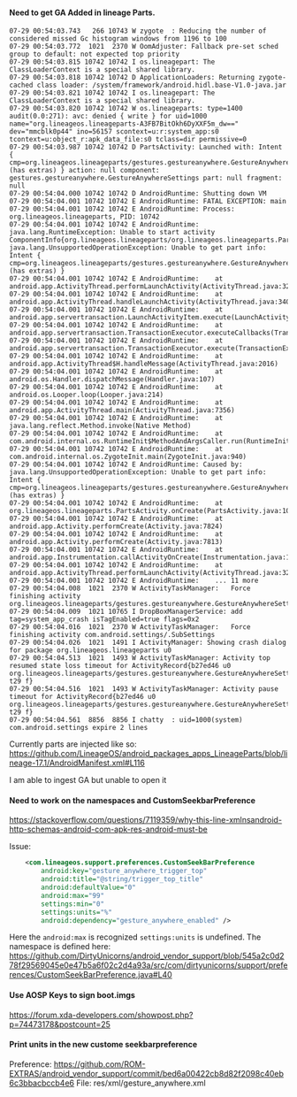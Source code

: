 #### Need to get GA Added in lineage Parts.

```07-29 00:54:03.727  1021  1518 I ActivityManager: Start proc 10742:org.lineageos.lineageparts/1000 for pre-top-activity {org.lineageos.lineageparts/gestures.gestureanywhere.GestureAnywhereSettings}
07-29 00:54:03.743   266 10743 W zygote  : Reducing the number of considered missed Gc histogram windows from 1196 to 100
07-29 00:54:03.772  1021  2370 W OomAdjuster: Fallback pre-set sched group to default: not expected top priority
07-29 00:54:03.815 10742 10742 I os.lineagepart: The ClassLoaderContext is a special shared library.
07-29 00:54:03.818 10742 10742 D ApplicationLoaders: Returning zygote-cached class loader: /system/framework/android.hidl.base-V1.0-java.jar
07-29 00:54:03.821 10742 10742 I os.lineagepart: The ClassLoaderContext is a special shared library.
07-29 00:54:03.820 10742 10742 W os.lineageparts: type=1400 audit(0.0:271): avc: denied { write } for uid=1000 name="org.lineageos.lineageparts-A3FB7BitOkh6DyXXF5m_dw==" dev="mmcblk0p44" ino=56157 scontext=u:r:system_app:s0 tcontext=u:object_r:apk_data_file:s0 tclass=dir permissive=0
07-29 00:54:03.987 10742 10742 D PartsActivity: Launched with: Intent { cmp=org.lineageos.lineageparts/gestures.gestureanywhere.GestureAnywhereSettings (has extras) } action: null component: gestures.gestureanywhere.GestureAnywhereSettings part: null fragment: null
07-29 00:54:04.000 10742 10742 D AndroidRuntime: Shutting down VM
07-29 00:54:04.001 10742 10742 E AndroidRuntime: FATAL EXCEPTION: main
07-29 00:54:04.001 10742 10742 E AndroidRuntime: Process: org.lineageos.lineageparts, PID: 10742
07-29 00:54:04.001 10742 10742 E AndroidRuntime: java.lang.RuntimeException: Unable to start activity ComponentInfo{org.lineageos.lineageparts/org.lineageos.lineageparts.PartsActivity}: java.lang.UnsupportedOperationException: Unable to get part info: Intent { cmp=org.lineageos.lineageparts/gestures.gestureanywhere.GestureAnywhereSettings (has extras) }
07-29 00:54:04.001 10742 10742 E AndroidRuntime: 	at android.app.ActivityThread.performLaunchActivity(ActivityThread.java:3270)
07-29 00:54:04.001 10742 10742 E AndroidRuntime: 	at android.app.ActivityThread.handleLaunchActivity(ActivityThread.java:3409)
07-29 00:54:04.001 10742 10742 E AndroidRuntime: 	at android.app.servertransaction.LaunchActivityItem.execute(LaunchActivityItem.java:83)
07-29 00:54:04.001 10742 10742 E AndroidRuntime: 	at android.app.servertransaction.TransactionExecutor.executeCallbacks(TransactionExecutor.java:135)
07-29 00:54:04.001 10742 10742 E AndroidRuntime: 	at android.app.servertransaction.TransactionExecutor.execute(TransactionExecutor.java:95)
07-29 00:54:04.001 10742 10742 E AndroidRuntime: 	at android.app.ActivityThread$H.handleMessage(ActivityThread.java:2016)
07-29 00:54:04.001 10742 10742 E AndroidRuntime: 	at android.os.Handler.dispatchMessage(Handler.java:107)
07-29 00:54:04.001 10742 10742 E AndroidRuntime: 	at android.os.Looper.loop(Looper.java:214)
07-29 00:54:04.001 10742 10742 E AndroidRuntime: 	at android.app.ActivityThread.main(ActivityThread.java:7356)
07-29 00:54:04.001 10742 10742 E AndroidRuntime: 	at java.lang.reflect.Method.invoke(Native Method)
07-29 00:54:04.001 10742 10742 E AndroidRuntime: 	at com.android.internal.os.RuntimeInit$MethodAndArgsCaller.run(RuntimeInit.java:491)
07-29 00:54:04.001 10742 10742 E AndroidRuntime: 	at com.android.internal.os.ZygoteInit.main(ZygoteInit.java:940)
07-29 00:54:04.001 10742 10742 E AndroidRuntime: Caused by: java.lang.UnsupportedOperationException: Unable to get part info: Intent { cmp=org.lineageos.lineageparts/gestures.gestureanywhere.GestureAnywhereSettings (has extras) }
07-29 00:54:04.001 10742 10742 E AndroidRuntime: 	at org.lineageos.lineageparts.PartsActivity.onCreate(PartsActivity.java:106)
07-29 00:54:04.001 10742 10742 E AndroidRuntime: 	at android.app.Activity.performCreate(Activity.java:7824)
07-29 00:54:04.001 10742 10742 E AndroidRuntime: 	at android.app.Activity.performCreate(Activity.java:7813)
07-29 00:54:04.001 10742 10742 E AndroidRuntime: 	at android.app.Instrumentation.callActivityOnCreate(Instrumentation.java:1306)
07-29 00:54:04.001 10742 10742 E AndroidRuntime: 	at android.app.ActivityThread.performLaunchActivity(ActivityThread.java:3245)
07-29 00:54:04.001 10742 10742 E AndroidRuntime: 	... 11 more
07-29 00:54:04.008  1021  2370 W ActivityTaskManager:   Force finishing activity org.lineageos.lineageparts/gestures.gestureanywhere.GestureAnywhereSettings
07-29 00:54:04.009  1021 10765 I DropBoxManagerService: add tag=system_app_crash isTagEnabled=true flags=0x2
07-29 00:54:04.016  1021  2370 W ActivityTaskManager:   Force finishing activity com.android.settings/.SubSettings
07-29 00:54:04.026  1021  1491 I ActivityManager: Showing crash dialog for package org.lineageos.lineageparts u0
07-29 00:54:04.513  1021  1493 W ActivityTaskManager: Activity top resumed state loss timeout for ActivityRecord{b27ed46 u0 org.lineageos.lineageparts/gestures.gestureanywhere.GestureAnywhereSettings t29 f}
07-29 00:54:04.516  1021  1493 W ActivityTaskManager: Activity pause timeout for ActivityRecord{b27ed46 u0 org.lineageos.lineageparts/gestures.gestureanywhere.GestureAnywhereSettings t29 f}
07-29 00:54:04.561  8856  8856 I chatty  : uid=1000(system) com.android.settings expire 2 lines
```

Currently parts are injected like so:
https://github.com/LineageOS/android_packages_apps_LineageParts/blob/lineage-17.1/AndroidManifest.xml#L116

I am able to ingest GA but unable to open it



#### Need to work on the namespaces and CustomSeekbarPreference

https://stackoverflow.com/questions/7119359/why-this-line-xmlnsandroid-http-schemas-android-com-apk-res-android-must-be

Issue:
```xml
    <com.lineageos.support.preferences.CustomSeekBarPreference
        android:key="gesture_anywhere_trigger_top"
        android:title="@string/trigger_top_title"
        android:defaultValue="0"
        android:max="99"
        settings:min="0"
        settings:units="%"
        android:dependency="gesture_anywhere_enabled" />
```

Here the `android:max` is recognized `settings:units` is undefined.
The namespace is defined here: https://github.com/DirtyUnicorns/android_vendor_support/blob/545a2c0d278f29569045e0e47b5a6f02c2d4a93a/src/com/dirtyunicorns/support/preferences/CustomSeekBarPreference.java#L40


#### Use AOSP Keys to sign boot.imgs  
https://forum.xda-developers.com/showpost.php?p=74473178&postcount=25


#### Print units in the new custome seekbarpreference
Preference: https://github.com/ROM-EXTRAS/android_vendor_support/commit/bed6a00422cb8d82f2098c40eb6c3bbacbccb4e6
File: res/xml/gesture_anywhere.xml
